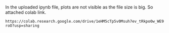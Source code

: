 In the uploaded ipynb file, plots are not visible as the file size is big. So attached colab link.

`https://colab.research.google.com/drive/1eHM5cTp5v0Msuh7ev_tRkpo0w_WE9roO?usp=sharing`
